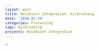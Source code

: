 ```yaml
---
layout: post
title: Holobiont Integration: Airbrushing
date: '2020-01-28'
categories: Processing
tags: Airbrushing
projects: Holobiont Integration
---
```



''



